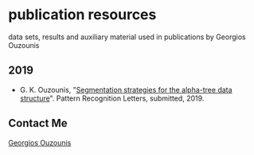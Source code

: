 # publication resources

data sets, results and auxiliary material used in publications by Georgios Ouzounis

## 2019

- G. K. Ouzounis, "[Segmentation strategies for the alpha-tree data structure](PRLETTERS-S-19-00973.zip)". Pattern Recognition Letters, submitted, 2019.

## Contact Me

[Georgios Ouzounis](georgios.ouzounis@gmail.com)
